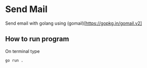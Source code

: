 # Send Mail

Send email with golang using (gomail)[https://gopkg.in/gomail.v2]

## How to run program

On terminal type 
```sh
go run .
```




